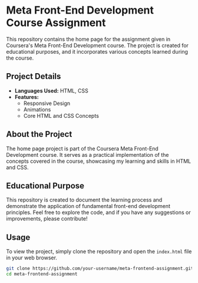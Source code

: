 # Meta Front-End Development Course Assignment

This repository contains the home page for the assignment given in Coursera's Meta Front-End Development course. The project is created for educational purposes, and it incorporates various concepts learned during the course.

## Project Details

- **Languages Used:** HTML, CSS
- **Features:**
  - Responsive Design
  - Animations
  - Core HTML and CSS Concepts

## About the Project

The home page project is part of the Coursera Meta Front-End Development course. It serves as a practical implementation of the concepts covered in the course, showcasing my learning and skills in HTML and CSS.

## Educational Purpose

This repository is created to document the learning process and demonstrate the application of fundamental front-end development principles. Feel free to explore the code, and if you have any suggestions or improvements, please contribute!

## Usage

To view the project, simply clone the repository and open the `index.html` file in your web browser.

```bash
git clone https://github.com/your-username/meta-frontend-assignment.git
cd meta-frontend-assignment
